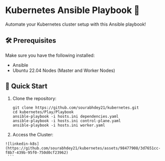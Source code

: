 # Kubernetes Ansible Playbook 🚀

Automate your Kubernetes cluster setup with this Ansible playbook!

## 🛠 Prerequisites

Make sure you have the following installed:

- Ansible 
- Ubuntu 22.04 Nodes (Master and Worker Nodes)

## 🚀 Quick Start

1. Clone the repository:
   ```
   git clone https://github.com/sourabhdey21/kubernetes.git
   cd kubernetes/Play/Playbook
   ansible-playbook -i hosts.ini dependencies.yaml
   ansible-playbook -i hosts.ini control-plane.yaml
   ansible-playbook -i hosts.ini worker.yaml
   ```

 2. Access the Cluster:
   ```
   ![linkedin-k8s](https://github.com/sourabhdey21/kubernetes/assets/98477908/3d7651cc-f8b7-439b-95f0-750d0cf23962)
    ```
